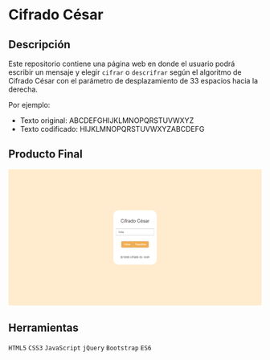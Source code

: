 # Cifrado César
## Descripción
Este repositorio contiene una página web en donde el usuario podrá escribir un mensaje y elegir `cifrar` o `descrifrar` según el algoritmo de Cifrado César con el parámetro de desplazamiento de 33 espacios hacia la derecha.

Por ejemplo:

+ Texto original: ABCDEFGHIJKLMNOPQRSTUVWXYZ
+ Texto codificado: HIJKLMNOPQRSTUVWXYZABCDEFG

## Producto Final
![Producto Final](assets/docs/image.png)

## Herramientas
`HTML5`  `CSS3`  `JavaScript`  `jQuery`  `Bootstrap`  `ES6`
